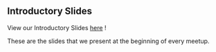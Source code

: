 ## Introductory Slides


View our Introductory Slides [here](https://docs.google.com/presentation/d/13GfId9EWCNKT63cgc718jcEgDKWKYIiyLrgH-Izziq0/edit?usp=sharing) !

These are the slides that we present at the beginning of every meetup.
